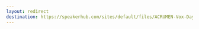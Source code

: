 ```yaml
---
layout: redirect
destination: https://speakerhub.com/sites/default/files/ACRUMEN-Vox-Days-CERN-2025.pdf
---
```

